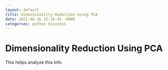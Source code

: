 ```yaml
---
layout: default
title: Dimensionality Reduction Using PCA
date: 2021-06-26 15:26:45 -0000
categories: python business
---
```


# Dimensionality Reduction Using PCA
This helps analyze this info
